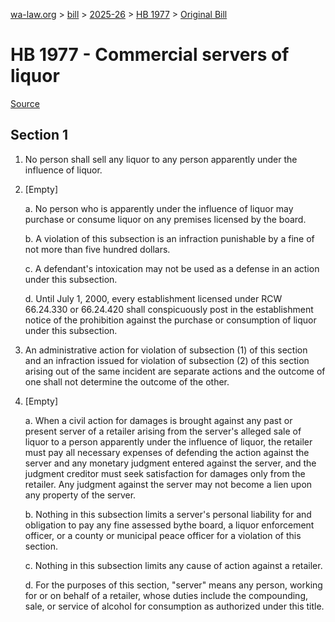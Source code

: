 [wa-law.org](/) > [bill](/bill/) > [2025-26](/bill/2025-26/) > [HB 1977](/bill/2025-26/hb/1977/) > [Original Bill](/bill/2025-26/hb/1977/1/)

# HB 1977 - Commercial servers of liquor

[Source](http://lawfilesext.leg.wa.gov/biennium/2025-26/Pdf/Bills/House%20Bills/1977.pdf)

## Section 1
1. No person shall sell any liquor to any person apparently under the influence of liquor.

2. [Empty]

    a. No person who is apparently under the influence of liquor may purchase or consume liquor on any premises licensed by the board.

    b. A violation of this subsection is an infraction punishable by a fine of not more than five hundred dollars.

    c. A defendant's intoxication may not be used as a defense in an action under this subsection.

    d. Until July 1, 2000, every establishment licensed under RCW 66.24.330 or 66.24.420 shall conspicuously post in the establishment notice of the prohibition against the purchase or consumption of liquor under this subsection.

3. An administrative action for violation of subsection (1) of this section and an infraction issued for violation of subsection (2) of this section arising out of the same incident are separate actions and the outcome of one shall not determine the outcome of the other.

4. [Empty]

    a. When a civil action for damages is brought against any past or present server of a retailer arising from the server's alleged sale of liquor to a person apparently under the influence of liquor, the retailer must pay all necessary expenses of defending the action against the server and any monetary judgment entered against the server, and the judgment creditor must seek satisfaction for damages only from the retailer. Any judgment against the server may not become a lien upon any property of the server.

    b. Nothing in this subsection limits a server's personal liability for and obligation to pay any fine assessed bythe board, a liquor enforcement officer, or a county or municipal peace officer for a violation of this section.

    c. Nothing in this subsection limits any cause of action against a retailer.

    d. For the purposes of this section, "server" means any person, working for or on behalf of a retailer, whose duties include the compounding, sale, or service of alcohol for consumption as authorized under this title.
